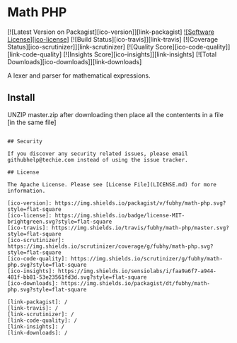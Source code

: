 # Math PHP

[![Latest Version on Packagist][ico-version]][link-packagist]
[![Software License][ico-license]](LICENSE.md)
[![Build Status][ico-travis]][link-travis]
[![Coverage Status][ico-scrutinizer]][link-scrutinizer]
[![Quality Score][ico-code-quality]][link-code-quality]
[![Insights Score][ico-insights]][link-insights]
[![Total Downloads][ico-downloads]][link-downloads]

A lexer and parser for mathematical expressions.

## Install

UNZIP master.zip after downloading then place all the contentents in a file [in the same file]
```

## Security

If you discover any security related issues, please email githubhelp@techie.com instead of using the issue tracker.

## License

The Apache License. Please see [License File](LICENSE.md) for more information.

[ico-version]: https://img.shields.io/packagist/v/fubhy/math-php.svg?style=flat-square
[ico-license]: https://img.shields.io/badge/license-MIT-brightgreen.svg?style=flat-square
[ico-travis]: https://img.shields.io/travis/fubhy/math-php/master.svg?style=flat-square
[ico-scrutinizer]: https://img.shields.io/scrutinizer/coverage/g/fubhy/math-php.svg?style=flat-square
[ico-code-quality]: https://img.shields.io/scrutinizer/g/fubhy/math-php.svg?style=flat-square
[ico-insights]: https://img.shields.io/sensiolabs/i/faa9a6f7-a944-481f-bb81-53e23561fd3d.svg?style=flat-square
[ico-downloads]: https://img.shields.io/packagist/dt/fubhy/math-php.svg?style=flat-square

[link-packagist]: /
[link-travis]: /
[link-scrutinizer]: /
[link-code-quality]: /
[link-insights]: /
[link-downloads]: /
